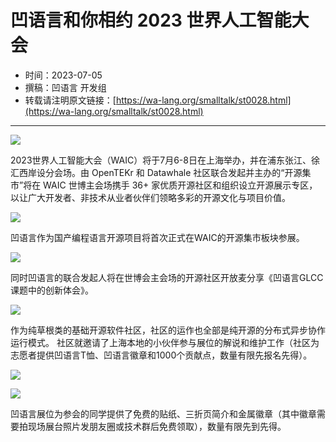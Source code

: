 # 凹语言和你相约 2023 世界人工智能大会

- 时间：2023-07-05
- 撰稿：凹语言 开发组
- 转载请注明原文链接：[https://wa-lang.org/smalltalk/st0028.html](https://wa-lang.org/smalltalk/st0028.html)

---

![](/st0028-01.jpg)

2023世界人工智能大会（WAIC）将于7月6-8日在上海举办，并在浦东张江、徐汇西岸设分会场。由 OpenTEKr 和 Datawhale 社区联合发起并主办的“开源集市”将在 WAIC 世博主会场携手 36+ 家优质开源社区和组织设立开源展示专区，以让广大开发者、非技术从业者伙伴们领略多彩的开源文化与项目价值。

![](/st0028-02.png)


凹语言作为国产编程语言开源项目将首次正式在WAIC的开源集市板块参展。

![](/st0028-03.png)

同时凹语言的联合发起人将在世博会主会场的开源社区开放麦分享《凹语言GLCC课题中的创新体会》。

![](/st0028-04.png)


作为纯草根类的基础开源软件社区，社区的运作也全部是纯开源的分布式异步协作运行模式。
社区就邀请了上海本地的小伙伴参与展位的解说和维护工作（社区为志愿者提供凹语言T恤、凹语言徽章和1000个贡献点，数量有限先报名先得）。

![](/st0028-05.png)

![](/st0028-06.png)

凹语言展位为参会的同学提供了免费的贴纸、三折页简介和金属徽章（其中徽章需要拍现场展台照片发朋友圈或技术群后免费领取），数量有限先到先得。
